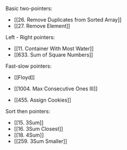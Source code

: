 
Basic two-pointers:
- [[26. Remove Duplicates from Sorted Array]]
- [[27. Remove Element]]

Left - Right pointers:
- [[11. Container With Most Water]]
- [[633. Sum of Square Numbers]]

Fast-slow pointers:
- [[Floyd]]

- [[1004. Max Consecutive Ones III]]
- [[455. Assign Cookies]]


Sort then pointers:
- [[15. 3Sum]]
- [[16. 3Sum Closest]]
- [[18. 4Sum]]
- [[259. 3Sum Smaller]]


